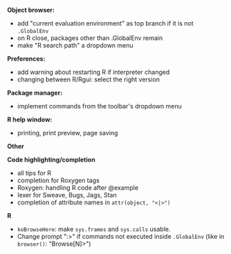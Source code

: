 **Object browser:**
* add "current evaluation environment" as top branch if it is not `.GlobalEnv`
* on R close, packages other than .GlobalEnv remain
* make "R search path" a dropdown menu

**Preferences:**
* add warning about restarting R if interpreter changed
* changing between R/Rgui: select the right version

**Package manager:**
* implement commands from the toolbar's dropdown menu

**R help window:**
* printing, print preview, page saving

**Other**

**Code highlighting/completion**
* all tips for R
* completion for Roxygen tags
* Roxygen: handling R code after @example 
* lexer for Sweave, Bugs, Jags, Stan
* completion of attribute names in `attr(object, "<|>")`

**R**
* `koBrowseHere`: make `sys.frames` and `sys.calls` usable.
* Change prompt ":>" if commands not executed inside `.GlobalEnv`
  (like in `browser()`: "Browse[N]>")
